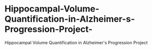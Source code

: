 # Hippocampal-Volume-Quantification-in-Alzheimer-s-Progression-Project-
Hippocampal Volume Quantification in Alzheimer's Progression Project 
